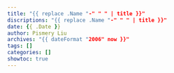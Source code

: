 ```yaml
---
title: "{{ replace .Name "-" " " | title }}"
discriptions: "{{ replace .Name "-" " " | title }}"
date: {{ .Date }}
author: Pismery Liu
archives: "{{ dateFormat "2006" now }}"
tags: []
categories: []
showtoc: true
---
```

<!--more-->